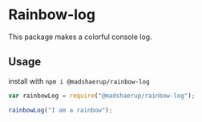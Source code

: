 # Rainbow-log
This package makes a colorful console log.


## Usage
 install with `npm i @madshaerup/rainbow-log`

 ```javascript
 var rainbowLog = require("@madshaerup/rainbow-log");

 rainbowLog("I am a rainbow");

 ```